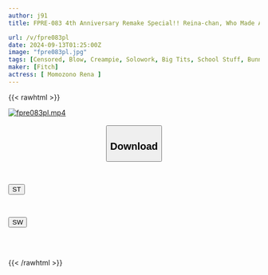 ```yaml
---
author: j91
title: FPRE-083 4th Anniversary Remake Special!! Reina-chan, Who Made A Fuss At The School Festival Stall Wearing A Sexy Costume, Is Back! She's Become An Obscene Reverse Bunny Teacher With Huge Breasts And A Bare Crotch, And Re-educates The Troubled School. Reina Momozono

url: /v/fpre083pl
date: 2024-09-13T01:25:00Z
image: "fpre083pl.jpg"
tags: [Censored, Blow, Creampie, Solowork, Big Tits, School Stuff, Bunny Girl	]
maker: [Fitch]
actress: [ Momozono Rena ]
---
```



{{< rawhtml >}}

<div class="video" data-videoid="BjO3ox468xc6vg">
    <a href="javascript:;">
        <img src="/v/fpre083pl/fpre083pl.jpg" width="WIDTH" height="HEIGHT" alt="fpre083pl.mp4" loading="lazy">
    </a>
</div>

<script type="text/javascript" src="https://j91.asia/asset/on-demand-st.js"></script>

<br>
  <link rel="stylesheet" href="https://j91.asia/asset/bs5.css">
  
  <center>
  <button class="btn btn-primary" type="button" data-bs-toggle="collapse" data-bs-target=".multi-collapse" aria-expanded="false" aria-controls="multiCollapseExample1 multiCollapseExample2"><h2>Download</h2></button></center>
</p>
<div class="row">
  <div class="col">
    <div class="collapse multi-collapse" id="multiCollapseExample1">
      <div class="card card-body">
	      	      <br>
<div class="buttons">  
<p><a href="/v/fpre083pl/st.html" target="_blank"><button class="btn-hover color-3"><i class="fa fa-download"></i> ST</button></a></p></div>
    </div>
  </div>
</div>
  <div class="col">
    <div class="collapse multi-collapse" id="multiCollapseExample2">
      <div class="card card-body">
	      <br>
<div class="buttons">
<p><a href="/v/fpre083pl/sw.html" target="_blank"><button class="btn-hover color-2"><i class="fa fa-download"></i> SW</button></a></p></div>
<br><br>
      </div>
    </div>
  </div>
</div>

{{< /rawhtml >}}